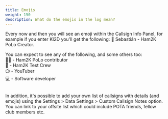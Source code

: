 ```yaml
---
title: Emojis
weight: 150
description: What do the emojis in the log mean?
---
```

<p>Every now and then you will see an emoji within the Callsign Info Panel, for example if you enter KI2D you'll get the following: 🤩 Sebastián - Ham2K PoLo Creator.</p>

You can expect to see any of the following, and some others too:<br>
🧑‍💻 - Ham2K PoLo contributor<br>
👷 - Ham2K Test Crew<br>
📺 - YouTuber<br>
💻 - Software developer<br><br>

In addition, it's possible to add your own list of callsigns with details (and emojis) using the Settings > Data Settings > Custom Callsign Notes option. You can link to your offsite list which could include POTA friends, fellow club members etc.

